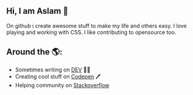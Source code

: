 ## Hi, I am Aslam 👋
On github i create awesome stuff to make my life and others easy. I love playing and working with CSS. I like contributing to opensource too. 


## Around the 🌎:
- Sometimes writing on <a href="https://dev.to/hunzaboy"> DEV</a>  ✍🏾
- Creating cool stuff on <a href="https://codepen.io/hunzaboy"> Codepen</a> 🖊️
- Helping community on <a href="https://stackoverflow.com/users/1035104/aslam">Stackoverflow</a>
